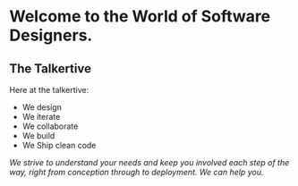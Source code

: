 # Welcome to the World of Software Designers.

## The Talkertive

Here at the talkertive:

- We design
- We iterate
- We collaborate
- We build 
- We Ship clean code


*We strive to understand your needs and keep you involved each step of the way, right from conception through to deployment. We can help you.*